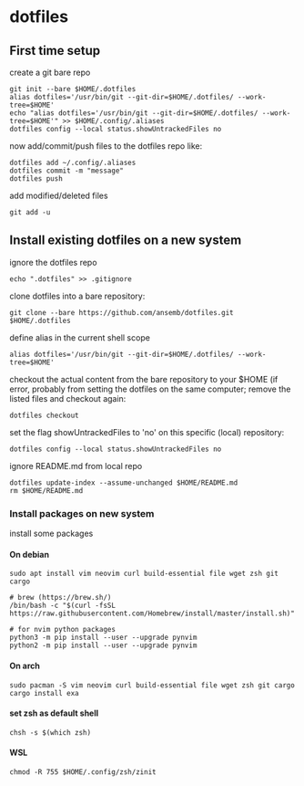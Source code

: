 # dotfiles

## First time setup
create a git bare repo
```
git init --bare $HOME/.dotfiles
alias dotfiles='/usr/bin/git --git-dir=$HOME/.dotfiles/ --work-tree=$HOME'
echo "alias dotfiles='/usr/bin/git --git-dir=$HOME/.dotfiles/ --work-tree=$HOME'" >> $HOME/.config/.aliases
dotfiles config --local status.showUntrackedFiles no
```
now add/commit/push files to the dotfiles repo like:
```
dotfiles add ~/.config/.aliases
dotfiles commit -m "message"
dotfiles push
```
add modified/deleted files
```
git add -u
```

## Install existing dotfiles on a new system
ignore the dotfiles repo
```
echo ".dotfiles" >> .gitignore
```
clone dotfiles into a bare repository:
```
git clone --bare https://github.com/ansemb/dotfiles.git $HOME/.dotfiles
```
define alias in the current shell scope
```
alias dotfiles='/usr/bin/git --git-dir=$HOME/.dotfiles/ --work-tree=$HOME'
```
checkout the actual content from the bare repository to your $HOME (if error, probably from setting the dotfiles on the same computer; remove the listed files and checkout again:
```
dotfiles checkout
```
set the flag showUntrackedFiles to 'no' on this specific (local) repository:
```
dotfiles config --local status.showUntrackedFiles no
```

ignore README.md from local repo
```
dotfiles update-index --assume-unchanged $HOME/README.md
rm $HOME/README.md
```

### Install packages on new system
install some packages

#### On debian
```
sudo apt install vim neovim curl build-essential file wget zsh git cargo

# brew (https://brew.sh/)
/bin/bash -c "$(curl -fsSL https://raw.githubusercontent.com/Homebrew/install/master/install.sh)"

# for nvim python packages
python3 -m pip install --user --upgrade pynvim
python2 -m pip install --user --upgrade pynvim
```

#### On arch
```
sudo pacman -S vim neovim curl build-essential file wget zsh git cargo
cargo install exa
```

#### set zsh as default shell
```
chsh -s $(which zsh)
```

#### WSL
```
chmod -R 755 $HOME/.config/zsh/zinit
```
